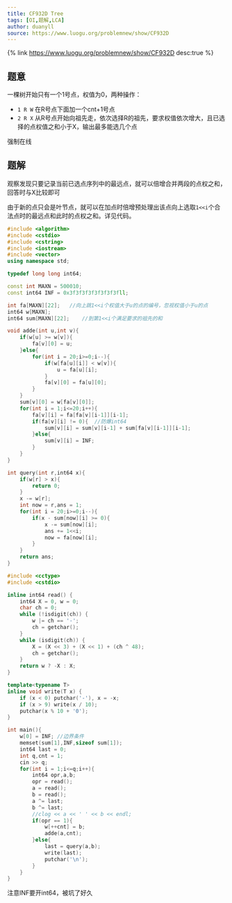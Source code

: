 ```yaml
---
title: CF932D Tree
tags: [OI,题解,LCA]
author: duanyll
source: https://www.luogu.org/problemnew/show/CF932D
---
```


{% link https://www.luogu.org/problemnew/show/CF932D desc:true %}

## 题意

一棵树开始只有一个1号点，权值为0，两种操作：

- `1 R W` 在R号点下面加一个cnt+1号点
- `2 R X` 从R号点开始向祖先走，依次选择R的祖先，要求权值依次增大，且已选择的点权值之和小于X，输出最多能选几个点

强制在线

## 题解

观察发现只要记录当前已选点序列中的最远点，就可以倍增合并两段的点权之和，回答时与X比较即可

由于新的点只会是叶节点，就可以在加点时倍增预处理出该点向上选取`1<<i`个合法点时的最远点和此时的点权之和。详见代码。

```cpp
#include <algorithm>
#include <cstdio>
#include <cstring>
#include <iostream>
#include <vector>
using namespace std;

typedef long long int64;

const int MAXN = 500010;
const int64 INF = 0x3f3f3f3f3f3f3f3fll;

int fa[MAXN][22];	//向上跳1<<i个权值大于u的点的编号，忽视权值小于u的点 
int64 w[MAXN];
int64 sum[MAXN][22];	//到第1<<i个满足要求的祖先的和 

void adde(int u,int v){
	if(w[u] >= w[v]){
		fa[v][0] = u;
	}else{
		for(int i = 20;i>=0;i--){
			if(w[fa[u][i]] < w[v]){
				u = fa[u][i];
			}
			fa[v][0] = fa[u][0];
		}
	}
	sum[v][0] = w[fa[v][0]];
	for(int i = 1;i<=20;i++){
		fa[v][i] = fa[fa[v][i-1]][i-1];
		if(fa[v][i] != 0){	//防爆int64
			sum[v][i] = sum[v][i-1] + sum[fa[v][i-1]][i-1];
		}else{
			sum[v][i] = INF;
		}		
	} 
}

int query(int r,int64 x){
	if(w[r] > x){
		return 0;
	}
	x -= w[r];
	int now = r,ans = 1;
	for(int i = 20;i>=0;i--){
		if(x - sum[now][i] >= 0){
			x -= sum[now][i];
			ans += 1<<i;
			now = fa[now][i];
		}
	} 
	return ans;
}

#include <cctype>
#include <cstdio>

inline int64 read() {
    int64 X = 0, w = 0;
    char ch = 0;
    while (!isdigit(ch)) {
        w |= ch == '-';
        ch = getchar();
    }
    while (isdigit(ch)) {
        X = (X << 3) + (X << 1) + (ch ^ 48);
        ch = getchar();
    }
    return w ? -X : X;
}

template<typename T>
inline void write(T x) {
    if (x < 0) putchar('-'), x = -x;
    if (x > 9) write(x / 10);
    putchar(x % 10 + '0');
}

int main(){
	w[0] = INF;	//边界条件  
	memset(sum[1],INF,sizeof sum[1]);
	int64 last = 0;
	int q,cnt = 1;
	cin >> q;
	for(int i = 1;i<=q;i++){
		int64 opr,a,b;
		opr = read();
		a = read();
		b = read();
		a ^= last;
		b ^= last;
		//clog << a << ' ' << b << endl;
		if(opr == 1){
			w[++cnt] = b;
			adde(a,cnt);
		}else{
			last = query(a,b);
			write(last);
			putchar('\n');
		}
	}
}
```

注意INF要开int64，被坑了好久
